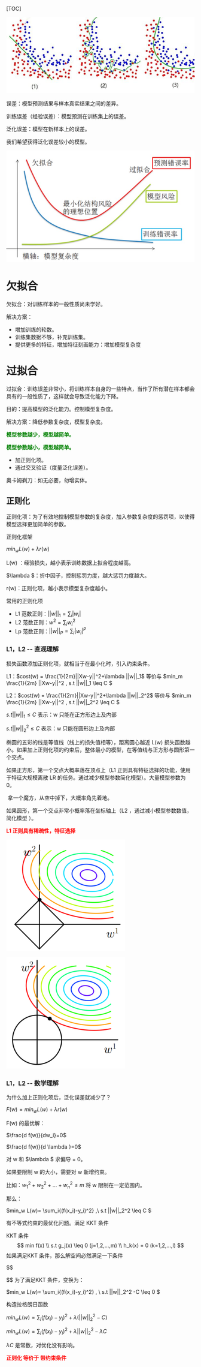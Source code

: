 [TOC]



![](../../share/images/timg.jpeg)

误差：模型预测结果与样本真实结果之间的差异。

训练误差（经验误差）：模型预测在训练集上的误差。

泛化误差：模型在新样本上的误差。

我们希望获得泛化误差较小的模型。



![](../../share/images/20200816211617.jpg)



# 欠拟合

欠拟合：对训练样本的一般性质尚未学好。





解决方案：

- 增加训练的轮数。
- 训练集数据不够，补充训练集。
- 提供更多的特征，增加特征刻画能力：增加模型复杂度

# 过拟合

过拟合：训练误差非常小，将训练样本自身的一些特点，当作了所有潜在样本都会具有的一般性质了，这样就会导致泛化能力下降。

目的：提高模型的泛化能力。控制模型复杂度。



解决方案：降低参数复杂度，模型复杂度。

<font color='green'>**模型参数越少，模型越简单。**</font>

<font color='green'>**模型参数越小，模型越简单。**</font>



- 加正则化项。
- 通过交叉验证（度量泛化误差）。



奥卡姆剃刀：如无必要，勿增实体。

## 正则化

正则化项：为了有效地控制模型参数的复杂度，加入参数复杂度的惩罚项，以使得模型选择更加简单的参数。



正则化框架

$min_w L(w) + \lambda r(w)$

L(w) ：经验损失，越小表示训练数据上拟合程度越高。

$\lambda $：折中因子，控制惩罚力度，越大惩罚力度越大。

r(w)：正则化项，越小表示模型复杂度越小。



常用的正则化项

- L1 范数正则：$||w||_1=\sum_i|w_i|$
- L2 范数正则：$w^2=\sum_iw_i^2$
- Lp 范数正则：$||w||_P=\sum_i|w_i|^P$



### L1，L2 -- 直观理解

损失函数添加正则化项，就相当于在最小化时，引入约束条件。

L1：$cost(w) = \frac{1}{2m}||Xw-y||^2+\lambda ||w||_1$ 等价与 $min_m \frac{1}{2m} ||Xw-y||^2 , s.t ||w||_1 \leq C $

L2：$cost(w) = \frac{1}{2m}||Xw-y||^2+\lambda ||w||_2^2$ 等价与 $min_m \frac{1}{2m} ||Xw-y||^2 , s.t ||w||_2^2 \leq C $

$s.t ||w||_1 \leq C$ 表示：w 只能在正方形边上及内部

$s.t ||w||_2^2 \leq C$ 表示：w 只能在圆形边上及内部

椭圆的五彩的线是等值线（线上的损失值相等），距离圆心越近 L(w) 损失函数越小。如果加上正则化项的约束后，整体最小的模型，在等值线与正方形与圆形第一个交点。

如果正方形，第一个交点大概率落在顶点上（L1 正则具有特征选择的功能，使用于特征大规模离散 LR 的任务。通过减少模型参数简化模型）。大量模型参数为 0。

​	拿一个魔方，从空中掉下，大概率角先着地。

如果圆形，第一个交点非常小概率落在坐标轴上（L2 ，通过减小模型参数数值，简化模型 ）。

<font color='red'>**L1 正则具有稀疏性，特征选择**</font>



![](images/aHR0cDovL2ltZy5ibG9nLmNzZG4ubmV0LzIwMTYwOTA0MTg0NDI4NDU5.jpeg)

![](images/aHR0cDovL2ltZy5ibG9nLmNzZG4ubmV0LzIwMTYwOTA0MTg0NjQ2OTYz.jpeg)

### L1，L2 -- 数学理解

为什么加上正则化项后，泛化误差就减少了？

$F(w)=min_w L(w) + \lambda r(w)$

F(w) 的最优解：

$\frac{d f(w)}{dw_i}=0$

$\frac{d f(w)}{d \lambda }=0$

对 w 和 $\lambda $ 求偏导 = 0。



如果要限制 w 的大小，需要对 w 新增约束。

比如：$w_1^2+w_2^2+...+w_n^2 \leq m$  将 w 限制在一定范围内。 

那么：

$min_w L(w)= \sum_i{(f(x_i)-y_i)^2} ,\\ s.t ||w||_2^2 \leq C $



有不等式约束的最优化问题。满足 KKT 条件

KKT 条件
$$
min f(x) \\
 s.t g_j(x) \leq 0 (j=1,2,...,m) \\
 h_k(x) = 0 (k=1,2,...,l)
$$
如果满足KKT 条件，那么解空间必然满足一下条件




$$

$$
为了满足KKT 条件，变换为：

$min_w L(w)= \sum_i{(f(x_i)-y_i)^2} , \\ s.t ||w||_2^2 -C \leq 0 $



构造拉格朗日函数

$min_w L(w)= \sum_i{(f(x_i)-y_i)^2} +\lambda (||w||_2^2 - C)$

$min_w L(w)= \sum_i{(f(x_i)-y_i)^2} +\lambda ||w||_2^2 - \lambda C$

$\lambda C$ 是常数，对优化没有影响。



<font color='red'>**正则化 等价于 带约束条件**</font>

